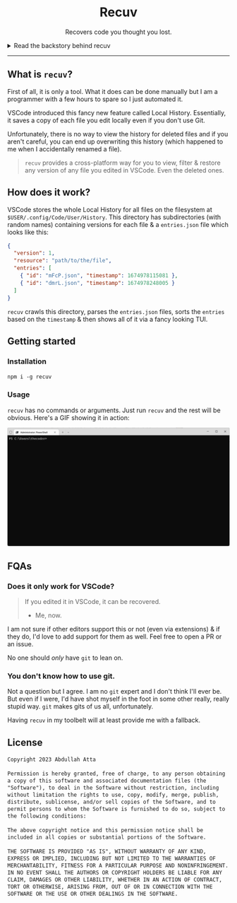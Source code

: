 <h1 align="center">Recuv</h1>

<p align="center">Recovers code you thought you lost.</p>

<details>
<summary>Read the backstory behind recuv</summary>

> January, 26th 2023
>
> 10:37 AM

I am sitting on my workstation coding away on improving desktop integration for Notesnook. Everything is going fantastic. I am creating files here and there, converting things to Typescript, deleting code & so on. All is going well.

> 11:27 AM

I remember I hadn't created a new branch for these changes. Oops. Well, no worries I can just checkout into a new branch without losing my changes...right?

A moment later, VSCode tells me I have to "Stash & Checkout". Okay. Should work if they say so.

Merge conflicts! Spend a few minutes resolving them. All looks well...but wait! Where are the rest of the files? There were 23 changes. I can only see 15.

Where are the rest of the changes? Looks like `git` only partially applied the stash. Well no worries, let's just `git reset --hard` and retry.

> 11:47 AM

The stash only contains those 15 changes. The rest are gone.

...

...

And that's how `recuv` came to be.

</details>

---

## What is `recuv`?

First of all, it is only a tool. What it does can be done manually but I am a programmer with a few hours to spare so I just automated it.

VSCode introduced this fancy new feature called Local History. Essentially, it saves a copy of each file you edit locally even if you don't use Git.

Unfortunately, there is no way to view the history for deleted files and if you aren't careful, you can end up overwriting this history (which happened to me when I accidentally renamed a file).

> `recuv` provides a cross-platform way for you to view, filter & restore any version of any file you edited in VSCode. Even the deleted ones.

## How does it work?

VSCode stores the whole Local History for all files on the filesystem at `$USER/.config/Code/User/History`. This directory has subdirectories (with random names) containing versions for each file & a `entries.json` file which looks like this:

```json
{
  "version": 1,
  "resource": "path/to/the/file",
  "entries": [
    { "id": "mFcP.json", "timestamp": 1674978115081 },
    { "id": "dmrL.json", "timestamp": 1674978248005 }
  ]
}
```

`recuv` crawls this directory, parses the `entries.json` files, sorts the `entries` based on the `timestamp` & then shows all of it via a fancy looking TUI.

## Getting started

### Installation

```
npm i -g recuv
```

### Usage

`recuv` has no commands or arguments. Just run `recuv` and the rest will be obvious. Here's a GIF showing it in action:

<img src="assets/demo.gif" width="712" />

## FQAs

### Does it only work for VSCode?

> If you edited it in VSCode, it can be recovered.
> - Me, now.

I am not sure if other editors support this or not (even via extensions) & if they do, I'd love to add support for them as well. Feel free to open a PR or an issue.

No one should _only_ have `git` to lean on.

### You don't know how to use git.

Not a question but I agree. I am no `git` expert and I don't think I'll ever be. But even if I were, I'd have shot myself in the foot in some other really, really stupid way. `git` makes gits of us all, unfortunately.

Having `recuv` in my toolbelt will at least provide me with a fallback.

## License

```
Copyright 2023 Abdullah Atta

Permission is hereby granted, free of charge, to any person obtaining a copy of this software and associated documentation files (the "Software"), to deal in the Software without restriction, including without limitation the rights to use, copy, modify, merge, publish, distribute, sublicense, and/or sell copies of the Software, and to permit persons to whom the Software is furnished to do so, subject to the following conditions:

The above copyright notice and this permission notice shall be included in all copies or substantial portions of the Software.

THE SOFTWARE IS PROVIDED "AS IS", WITHOUT WARRANTY OF ANY KIND, EXPRESS OR IMPLIED, INCLUDING BUT NOT LIMITED TO THE WARRANTIES OF MERCHANTABILITY, FITNESS FOR A PARTICULAR PURPOSE AND NONINFRINGEMENT. IN NO EVENT SHALL THE AUTHORS OR COPYRIGHT HOLDERS BE LIABLE FOR ANY CLAIM, DAMAGES OR OTHER LIABILITY, WHETHER IN AN ACTION OF CONTRACT, TORT OR OTHERWISE, ARISING FROM, OUT OF OR IN CONNECTION WITH THE SOFTWARE OR THE USE OR OTHER DEALINGS IN THE SOFTWARE.
```